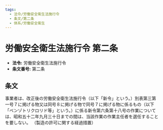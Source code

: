 ```yaml
---
tags:
  - 法令/労働安全衛生法施行令
  - 条文/第二条
  - 体系/労働安全衛生
---
```

# 労働安全衛生法施行令 第二条

- **法令:** 労働安全衛生法施行令
- **条文番号:** 第二条

## 条文
事業者は、改正後の労働安全衛生法施行令（以下「新令」という。）別表第三第一号７に掲げる物又は同号８に掲げる物で同号７に掲げる物に係るもの（以下「ベンゾトリクロリド等」という。）に係る新令第六条第十八号の作業については、昭和五十二年九月三十日までの間は、当該作業の作業主任者を選任することを要しない。
（製造の許可に関する経過措置）

